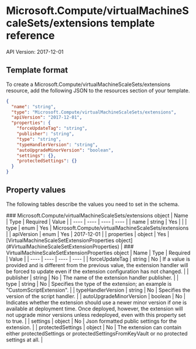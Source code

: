# Microsoft.Compute/virtualMachineScaleSets/extensions template reference
API Version: 2017-12-01
## Template format

To create a Microsoft.Compute/virtualMachineScaleSets/extensions resource, add the following JSON to the resources section of your template.

```json
{
  "name": "string",
  "type": "Microsoft.Compute/virtualMachineScaleSets/extensions",
  "apiVersion": "2017-12-01",
  "properties": {
    "forceUpdateTag": "string",
    "publisher": "string",
    "type": "string",
    "typeHandlerVersion": "string",
    "autoUpgradeMinorVersion": "boolean",
    "settings": {},
    "protectedSettings": {}
  }
}
```
## Property values

The following tables describe the values you need to set in the schema.

<a id="Microsoft.Compute/virtualMachineScaleSets/extensions" />
### Microsoft.Compute/virtualMachineScaleSets/extensions object
|  Name | Type | Required | Value |
|  ---- | ---- | ---- | ---- |
|  name | string | Yes |  |
|  type | enum | Yes | Microsoft.Compute/virtualMachineScaleSets/extensions |
|  apiVersion | enum | Yes | 2017-12-01 |
|  properties | object | Yes | [VirtualMachineScaleSetExtensionProperties object](#VirtualMachineScaleSetExtensionProperties) |


<a id="VirtualMachineScaleSetExtensionProperties" />
### VirtualMachineScaleSetExtensionProperties object
|  Name | Type | Required | Value |
|  ---- | ---- | ---- | ---- |
|  forceUpdateTag | string | No | If a value is provided and is different from the previous value, the extension handler will be forced to update even if the extension configuration has not changed. |
|  publisher | string | No | The name of the extension handler publisher. |
|  type | string | No | Specifies the type of the extension; an example is "CustomScriptExtension". |
|  typeHandlerVersion | string | No | Specifies the version of the script handler. |
|  autoUpgradeMinorVersion | boolean | No | Indicates whether the extension should use a newer minor version if one is available at deployment time. Once deployed, however, the extension will not upgrade minor versions unless redeployed, even with this property set to true. |
|  settings | object | No | Json formatted public settings for the extension. |
|  protectedSettings | object | No | The extension can contain either protectedSettings or protectedSettingsFromKeyVault or no protected settings at all. |

